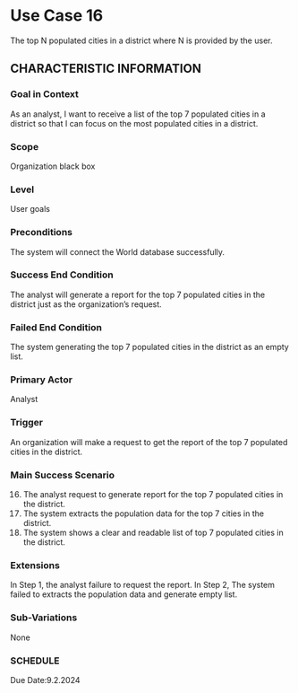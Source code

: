 # Use Case 16
The top N populated cities in a district where N is provided by the user.
## CHARACTERISTIC INFORMATION
### Goal in Context
As an analyst, I want to receive a list of the top 7 populated cities in a district so that I can focus on the most populated cities in a district.
### Scope
Organization black box
### Level
User goals
### Preconditions
The system will connect the World database successfully.
### Success End Condition
The analyst will generate a report for the top 7 populated cities in the district just as the organization’s request.
### Failed End Condition
The system generating the top 7 populated cities in the district as an empty list.
### Primary Actor
Analyst
### Trigger
An organization will make a request to get the report of the top 7 populated cities in the district. 
### Main Success Scenario
16.  The analyst request to generate report for the top 7 populated cities in the district.
17.  The system extracts the population data for the top 7 cities in the district.
18.  The system shows a clear and readable list of top 7 populated cities in the district. 
### Extensions
In Step 1, the analyst failure to request the report.
In Step 2, The system failed to extracts the population data and generate empty list.
### Sub-Variations
None
### SCHEDULE
Due Date:9.2.2024
